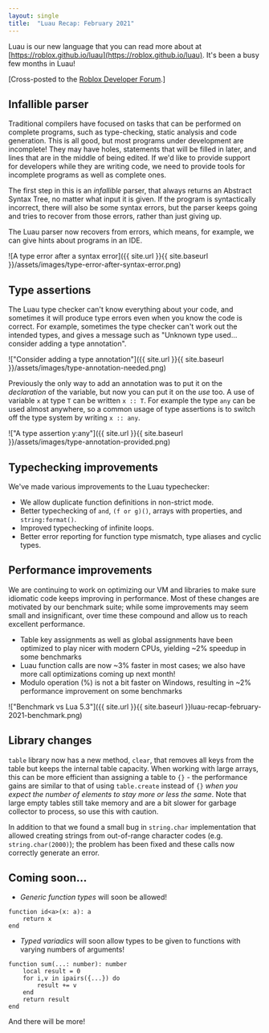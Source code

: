 ```yaml
---
layout: single
title:  "Luau Recap: February 2021"
---
```


Luau is our new language that you can read more about at [https://roblox.github.io/luau](https://roblox.github.io/luau). It's been a busy few months in Luau!

[Cross-posted to the [Roblox Developer Forum](https://devforum.roblox.com/t/luau-recap-february-2021/).]

## Infallible parser

Traditional compilers have focused on tasks that can be performed on complete programs, such as type-checking, static analysis and code generation. This is all good, but most programs under development are incomplete! They may have holes, statements that will be filled in later, and lines that are in the middle of being edited. If we'd like to provide support for developers while they are writing code, we need to provide tools for incomplete programs as well as complete ones.

The first step in this is an *infallible* parser, that always returns an Abstract Syntax Tree, no matter what input it is given. If the program is syntactically incorrect, there will also be some syntax errors, but the parser keeps going and tries to recover from those errors, rather than just giving up.

The Luau parser now recovers from errors, which means, for example, we can give hints about programs in an IDE.

![A type error after a syntax error]({{ site.url }}{{ site.baseurl }}/assets/images/type-error-after-syntax-error.png)

## Type assertions

The Luau type checker can't know everything about your code, and sometimes it will produce type errors even when you know the code is correct. For example, sometimes the type checker can't work out the intended types, and gives a message such as "Unknown type used... consider adding a type annotation".

!["Consider adding a type annotation"]({{ site.url }}{{ site.baseurl }}/assets/images/type-annotation-needed.png)

Previously the only way to add an annotation was to put it on the *declaration* of the variable, but now you can put it on the *use* too.  A use of variable `x` at type `T` can be written `x :: T`. For example the type `any` can be used almost anywhere, so a common usage of type assertions is to switch off the type system by writing `x :: any`.

!["A type assertion y:any"]({{ site.url }}{{ site.baseurl }}/assets/images/type-annotation-provided.png)

## Typechecking improvements

We've made various improvements to the Luau typechecker:

 * We allow duplicate function definitions in non-strict mode.
 * Better typechecking of `and`, `(f or g)()`, arrays with properties, and `string:format()`.
 * Improved typechecking of infinite loops.
 * Better error reporting for function type mismatch, type aliases and cyclic types.

## Performance improvements

We are continuing to work on optimizing our VM and libraries to make sure idiomatic code keeps improving in performance. Most of these changes are motivated by our benchmark suite; while some improvements may seem small and insignificant, over time these compound and allow us to reach excellent performance.

 * Table key assignments as well as global assignments have been optimized to play nicer with modern CPUs, yielding ~2% speedup in some benchmarks
 * Luau function calls are now ~3% faster in most cases; we also have more call optimizations coming up next month!
 * Modulo operation (%) is not a bit faster on Windows, resulting in ~2% performance improvement on some benchmarks

!["Benchmark vs Lua 5.3"]({{ site.url }}{{ site.baseurl }}luau-recap-february-2021-benchmark.png)

## Library changes

`table` library now has a new method, `clear`, that removes all keys from the table but keeps the internal table capacity. When working with large arrays, this can be more efficient than assigning a table to `{}` - the performance gains are similar to that of using `table.create` instead of `{}` *when you expect the number of elements to stay more or less the same*. Note that large empty tables still take memory and are a bit slower for garbage collector to process, so use this with caution.

In addition to that we found a small bug in `string.char` implementation that allowed creating strings from out-of-range character codes (e.g. `string.char(2000)`); the problem has been fixed and these calls now correctly generate an error.

## Coming soon...

* _Generic function types_ will soon be allowed!
```
function id<a>(x: a): a
    return x
end
```

* _Typed variadics_ will soon allow types to be given to functions with varying numbers of arguments!
```
function sum(...: number): number
    local result = 0
    for i,v in ipairs({...}) do
        result += v
    end
    return result
end
```

And there will be more!

